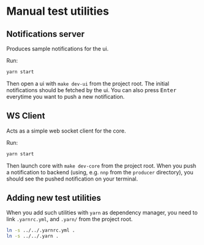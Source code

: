 # Manual test utilities

## Notifications server
Produces sample notifications for the ui.

Run:
```sh
yarn start
```

Then open a ui with `make dev-ui` from the project root. The initial
notifications should be fetched by the ui. You can also press <kbd>Enter</kbd>
everytime you want to push a new notification.

## WS Client
Acts as a simple web socket client for the core.

Run:
```sh
yarn start
```

Then launch core with `make dev-core` from the project root. When you push a
notification to backend (using, e.g. `nnp` from the `producer` directory),
you should see the pushed notification on your terminal.

## Adding new test utilities
When you add such utilities with `yarn` as dependency manager,
you need to link `.yarnrc.yml`, and `.yarn/` from the project root.

```sh
ln -s ../../.yarnrc.yml .
ln -s ../../.yarn .
```
